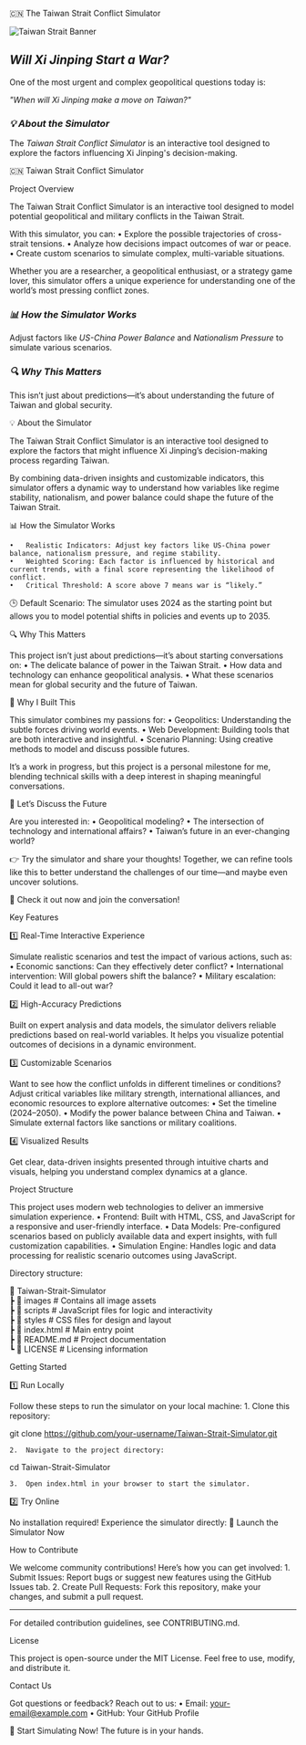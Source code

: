 🇨🇳 The Taiwan Strait Conflict Simulator  

![Taiwan Strait Banner](https://i.imgur.com/N9yyHEh.png "Explore the Simulator")

## *Will Xi Jinping Start a War?*  
One of the most urgent and complex geopolitical questions today is:  

*"When will Xi Jinping make a move on Taiwan?"*  

### *💡 About the Simulator*  

The *Taiwan Strait Conflict Simulator* is an interactive tool designed to explore the factors influencing Xi Jinping's decision-making.  

🇨🇳 Taiwan Strait Conflict Simulator

Project Overview

The Taiwan Strait Conflict Simulator is an interactive tool designed to model potential geopolitical and military conflicts in the Taiwan Strait.

With this simulator, you can:
	•	Explore the possible trajectories of cross-strait tensions.
	•	Analyze how decisions impact outcomes of war or peace.
	•	Create custom scenarios to simulate complex, multi-variable situations.

Whether you are a researcher, a geopolitical enthusiast, or a strategy game lover, this simulator offers a unique experience for understanding one of the world’s most pressing conflict zones.

### *📊 How the Simulator Works*  

Adjust factors like *US-China Power Balance* and *Nationalism Pressure* to simulate various scenarios.  

### *🔍 Why This Matters*  

This isn’t just about predictions—it’s about understanding the future of Taiwan and global security.

💡 About the Simulator

The Taiwan Strait Conflict Simulator is an interactive tool designed to explore the factors that might influence Xi Jinping’s decision-making process regarding Taiwan.

By combining data-driven insights and customizable indicators, this simulator offers a dynamic way to understand how variables like regime stability, nationalism, and power balance could shape the future of the Taiwan Strait.

📊 How the Simulator Works

	•	Realistic Indicators: Adjust key factors like US-China power balance, nationalism pressure, and regime stability.
	•	Weighted Scoring: Each factor is influenced by historical and current trends, with a final score representing the likelihood of conflict.
	•	Critical Threshold: A score above 7 means war is “likely.”

🕒 Default Scenario:
The simulator uses 2024 as the starting point but allows you to model potential shifts in policies and events up to 2035.

🔍 Why This Matters

This project isn’t just about predictions—it’s about starting conversations on:
	•	The delicate balance of power in the Taiwan Strait.
	•	How data and technology can enhance geopolitical analysis.
	•	What these scenarios mean for global security and the future of Taiwan.

🎯 Why I Built This

This simulator combines my passions for:
	•	Geopolitics: Understanding the subtle forces driving world events.
	•	Web Development: Building tools that are both interactive and insightful.
	•	Scenario Planning: Using creative methods to model and discuss possible futures.

It’s a work in progress, but this project is a personal milestone for me, blending technical skills with a deep interest in shaping meaningful conversations.

💬 Let’s Discuss the Future

Are you interested in:
	•	Geopolitical modeling?
	•	The intersection of technology and international affairs?
	•	Taiwan’s future in an ever-changing world?

👉 Try the simulator and share your thoughts!
Together, we can refine tools like this to better understand the challenges of our time—and maybe even uncover solutions.

🌟 Check it out now and join the conversation!

Key Features

1️⃣ Real-Time Interactive Experience

Simulate realistic scenarios and test the impact of various actions, such as:
	•	Economic sanctions: Can they effectively deter conflict?
	•	International intervention: Will global powers shift the balance?
	•	Military escalation: Could it lead to all-out war?

2️⃣ High-Accuracy Predictions

Built on expert analysis and data models, the simulator delivers reliable predictions based on real-world variables. It helps you visualize potential outcomes of decisions in a dynamic environment.

3️⃣ Customizable Scenarios

Want to see how the conflict unfolds in different timelines or conditions? Adjust critical variables like military strength, international alliances, and economic resources to explore alternative outcomes:
	•	Set the timeline (2024–2050).
	•	Modify the power balance between China and Taiwan.
	•	Simulate external factors like sanctions or military coalitions.

4️⃣ Visualized Results

Get clear, data-driven insights presented through intuitive charts and visuals, helping you understand complex dynamics at a glance.

Project Structure

This project uses modern web technologies to deliver an immersive simulation experience.
	•	Frontend: Built with HTML, CSS, and JavaScript for a responsive and user-friendly interface.
	•	Data Models: Pre-configured scenarios based on publicly available data and expert insights, with full customization capabilities.
	•	Simulation Engine: Handles logic and data processing for realistic scenario outcomes using JavaScript.

Directory structure:

📂 Taiwan-Strait-Simulator  
 ┣ 📂 images                # Contains all image assets  
 ┣ 📂 scripts               # JavaScript files for logic and interactivity  
 ┣ 📂 styles                # CSS files for design and layout  
 ┣ 📜 index.html            # Main entry point  
 ┣ 📜 README.md             # Project documentation  
 ┗ 📜 LICENSE               # Licensing information  

Getting Started

1️⃣ Run Locally

Follow these steps to run the simulator on your local machine:
	1.	Clone this repository:

git clone https://github.com/your-username/Taiwan-Strait-Simulator.git


	2.	Navigate to the project directory:

cd Taiwan-Strait-Simulator


	3.	Open index.html in your browser to start the simulator.

2️⃣ Try Online

No installation required! Experience the simulator directly:
🔗 Launch the Simulator Now

How to Contribute

We welcome community contributions! Here’s how you can get involved:
	1.	Submit Issues:
Report bugs or suggest new features using the GitHub Issues tab.
	2.	Create Pull Requests:
Fork this repository, make your changes, and submit a pull request.

-----

For detailed contribution guidelines, see CONTRIBUTING.md.

License

This project is open-source under the MIT License. Feel free to use, modify, and distribute it.

Contact Us

Got questions or feedback? Reach out to us:
	•	Email: your-email@example.com
	•	GitHub: Your GitHub Profile

🔗 Start Simulating Now! The future is in your hands.
